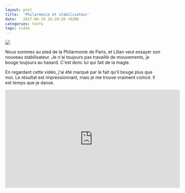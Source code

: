 ```yaml
---
layout: post
title:  'Philarmonie et stabilisateur'
date:   2017-06-19 20:20:20 +0200
categories: tonfa
tags: video
---
```


<img src="{{ site.url }}/assets/images/philarmonie.png"/>

Nous sommes au pied de la Philarmonie de Paris, et Lilian veut essayer son nouveau stabilisateur. Je n'ai toujours pas travaillé de mouvements, je bouge toujours au hasard. C'est donc lui qui fait de la magie.

<!--more-->

En regardant cette vidéo, j'ai été marqué par le fait qu'il bouge plus que moi. Le résultat est impressionnant, mais je me trouve vraiment coincé. Il est temps que je danse.

<div class="video-container">
  <iframe width="560" height="315" src="https://www.youtube.com/embed/2jIeeYb-4-Y?rel=0&amp;showinfo=0?ecver=1" frameborder="0" allowfullscreen></iframe>
</div>